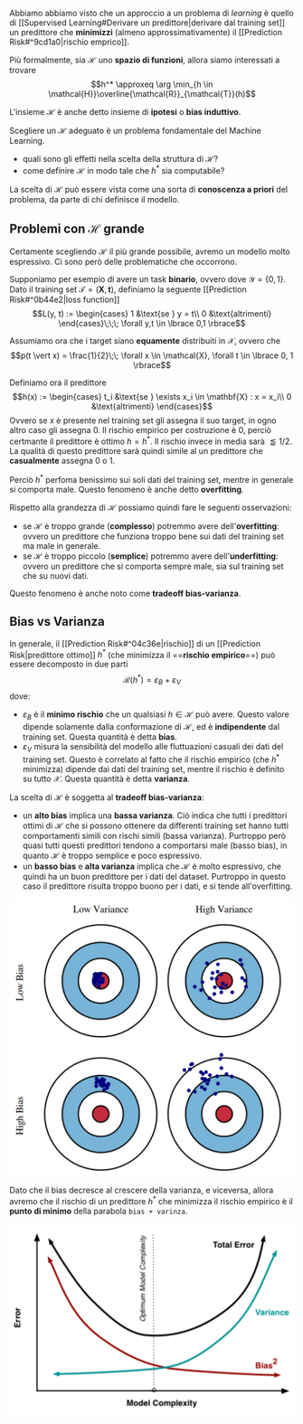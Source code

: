 Abbiamo abbiamo visto che un approccio a un problema di *learning* è quello di [[Supervised Learning#Derivare un predittore|derivare dal training set]]  un predittore che **minimizzi** (almeno approssimativamente) il [[Prediction Risk#^9cd1a0|rischio emprico]].

Più formalmente, sia $\mathcal{H}$ uno **spazio di funzioni**, allora siamo interessati a trovare $$h^* \approxeq \arg \min_{h \in \mathcal{H}}\overline{\mathcal{R}}_{\mathcal{T}}(h)$$

L'insieme $\mathcal{H}$ è anche detto insieme di **ipotesi** o **bias induttivo**.

Scegliere un $\mathcal{H}$ adeguato è un problema fondamentale del Machine Learning.
- quali sono gli effetti nella scelta della struttura di $\mathcal{H}$?
- come definire $\mathcal{H}$ in modo tale che $h^*$ sia computabile?

La scelta di $\mathcal{H}$ può essere vista come una sorta di **conoscenza a priori** del problema, da parte di chi definisce il modello.

## Problemi con $\mathcal{H}$ grande
Certamente scegliendo $\mathcal{H}$ il più grande possibile, avremo un modello molto espressivo.
Ci sono però delle problematiche che occorrono.

Supponiamo per esempio di avere un task **binario**, ovvero dove $\mathcal{Y} = \lbrace 0, 1 \rbrace$.
Dato il training set $\mathcal{T} = (\mathbf{X}, \mathbf{t})$, definiamo la seguente [[Prediction Risk#^0b44e2|loss function]]
$$L(y, t) := \begin{cases}
1 &\text{se } y = t\\
0 &\text{altrimenti}
\end{cases}\;\;\; \forall y,t \in \lbrace 0,1 \rbrace$$

Assumiamo ora che i target siano **equamente** distribuiti in $\mathcal{X}$, ovvero che $$p(t \vert x) = \frac{1}{2}\;\; \forall x \in \mathcal{X}, \forall t \in \lbrace 0, 1 \rbrace$$

Definiamo ora il predittore
$$h(x) := \begin{cases}
t_i &\text{se } \exists x_i \in \mathbf{X} : x = x_i\\
0 &\text{altrimenti}
\end{cases}$$
Ovvero se $x$ è presente nel training set gli assegna il suo target, in ogno altro caso gli assegna 0.
Il rischio empirico per costruzione è 0, perciò certmante il predittore è ottimo $h = h^*$.
Il rischio invece in media sarà $\lessapprox 1/2$.
La qualità di questo predittore sarà quindi simile al un predittore che **casualmente** assegna 0 o 1.

Perciò $h^*$ perfoma benissimo sui soli dati del training set, mentre in generale si comporta male.
Questo fenomeno è anche detto **overfitting**.

Rispetto alla grandezza di $\mathcal{H}$ possiamo quindi fare le seguenti osservazioni:
- se $\mathcal{H}$ è troppo grande (**complesso**) potremmo avere dell'**overfitting**: ovvero un predittore che funziona troppo bene sui dati del training set ma male in generale.
- se $\mathcal{H}$ è troppo piccolo (**semplice**) potremmo avere dell'**underfitting**: ovvero un predittore che si comporta sempre male, sia sul training set che su nuovi dati.

Questo fenomeno è anche noto come **tradeoff bias-varianza**.

## Bias vs Varianza
In generale, il [[Prediction Risk#^04c36e|rischio]] di un [[Prediction Risk|predittore ottimo]] $h^*$ (che minimizza il ==**rischio empirico**==) può essere decomposto in due parti $$\mathcal{R}(h^*) = \varepsilon_B + \varepsilon_V$$ dove:
- $\varepsilon_B$ è il **minimo rischio** che un qualsiasi $h \in \mathcal{H}$ può avere. Questo valore dipende solamente dalla conformazione di $\mathcal{H}$, ed è **indipendente** dal training set. Questa quantità è detta **bias**.
- $\varepsilon_V$ misura la sensibilità del modello alle fluttuazioni casuali dei dati del training set. Questo è correlato al fatto che il rischio empirico (che $h^*$ minimizza) dipende dai dati del training set, mentre il rischio è definito su tutto $\mathcal{X}$. Questa quantità è detta **varianza**.

La scelta di $\mathcal{H}$ è soggetta al **tradeoff bias-varianza**:
- un **alto bias** implica una **bassa varianza**. Ciò indica che tutti i predittori ottimi di $\mathcal{H}$ che si possono ottenere da differenti training set hanno tutti comportamenti simili con rischi simili (bassa varianza). Purtroppo però quasi tutti questi predittori tendono a comportarsi male (basso bias), in quanto $\mathcal{H}$ è troppo semplice e poco espressivo.
- un **basso bias** e **alta varianza** implica che $\mathcal{H}$ è molto espressivo, che quindi ha un buon predittore per i dati del dataset. Purtroppo in questo caso il predittore risulta troppo buono per i dati, e si tende all'overfitting.

![](./img/ML_02_5.png)

Dato che il bias decresce al crescere della varianza, e viceversa, allora avremo che il rischio di un predittore $h^*$ che minimizza il rischio empirico è il **punto di minimo** della parabola `bias + varinza`.

![](./img/ML_02_6.png)